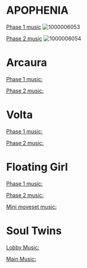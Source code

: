 

# APOPHENIA
[Phase 1 music](
https://soundcloud.com/crxwo/shop_so_20s-1)
![1000006053](https://github.com/user-attachments/assets/1ee99db2-e496-4f5e-9fd5-47fc0e9f679f)

[Phase 2 music](
https://soundcloud.com/psyqui/education)
![1000006054](https://github.com/user-attachments/assets/4e2b7360-b090-421d-aa52-6aff3d149eb4)

# Arcaura
[Phase 1 music:](
https://soundcloud.com/nagiha/life-is-kinetics-ravon-edit)

[Phase 2 music:](
https://soundcloud.com/rushdownrecs/paper-skies-artisan-rebelo)

# Volta
[Phase 1 music:](
https://soundcloud.com/ardolf_music/terminate)

[Phase 2 music:](
https://soundcloud.com/ikaruga_nex/frenz2022-iklar-argos)

# Floating Girl
[Phase 1 music:](
https://soundcloud.com/llwll/in-another-life)

[Phase 2 music:](
https://soundcloud.com/shegunine/i-see-that-town)

[Mini moveset music:](
https://soundcloud.com/channel-thenewlimee/asthetik-tonartificiel)

# Soul Twins
[Lobby Music:](https://soundcloud.com/dendora/painkiller)

[Main Music:](
https://soundcloud.com/user-688171120/rough-stone)
